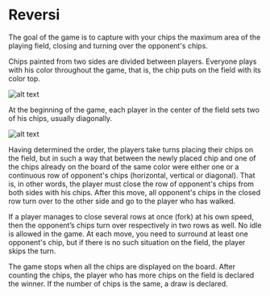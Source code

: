 <h1>Reversi</h1>

The goal of the game is to capture with your chips the maximum area of ​​the playing field, closing and turning over the opponent's chips.

Chips painted from two sides are divided between players. Everyone plays with his color throughout the game, that is, the chip puts on the field with its color top.

![alt text](http://www.printplay.ru/wp-content/uploads/2010/03/_180_1.jpg)

At the beginning of the game, each player in the center of the field sets two of his chips, usually diagonally.

![alt text](http://www.printplay.ru/wp-content/uploads/2010/03/_180_2.jpg)

Having determined the order, the players take turns placing their chips on the field, but in such a way that between the newly placed chip and one of the chips already on the board of the same color were either one or a continuous row of opponent's chips (horizontal, vertical or diagonal). That is, in other words, the player must close the row of opponent's chips from both sides with his chips. After this move, all opponent's chips in the closed row turn over to the other side and go to the player who has walked.

If a player manages to close several rows at once (fork) at his own speed, then the opponent’s chips turn over respectively in two rows as well. No idle is allowed in the game. At each move, you need to surround at least one opponent's chip, but if there is no such situation on the field, the player skips the turn.

The game stops when all the chips are displayed on the board. After counting the chips, the player who has more chips on the field is declared the winner. If the number of chips is the same, a draw is declared.
